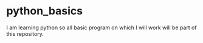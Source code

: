 # python_basics
I am learning python so all basic program on which I will work will be part of this repository. 
